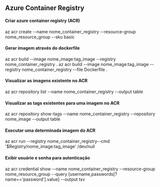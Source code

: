 ## Azure Container Registry

#### Criar azure container registry (ACR)
az acr create --name nome_container_registry --resource-group nome_resource_group --sku basic

#### Gerar imagem através do dockerfile
az acr build --image nome_image:tag_image --registry nome_container_registry .
az acr build --image nome_image:tag_image --registry nome_container_registry --file Dockerfile .

#### Visualizar as imagens existente no ACR
az acr repository list --name nome_container_registry --output table

#### Visualizar as tags existentes para uma imagem no ACR
az acr repository show-tags --name nome_container_registry --repository nome_image --output table

#### Executar uma determinada imagem do ACR
az acr run --registry nome_container_registry--cmd '$Registry/nome_image:tag_image' /dev/null

#### Exibir usuário e senha para autenticação
az acr credential show --name nome_container_registry --resource-group nome_resource_group --query [username,passwords[?name=='password'].value] --output tsv